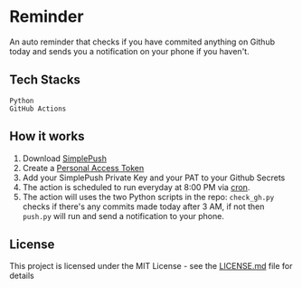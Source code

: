 # Reminder

An auto reminder that checks if you have commited anything on Github today and sends you a notification on your phone if you haven't.

## Tech Stacks
```
Python
GitHub Actions
```

## How it works
1. Download [SimplePush](https://simplepush.io/)
2. Create a [Personal Access Token](https://docs.github.com/en/authentication/keeping-your-account-and-data-secure/creating-a-personal-access-token)
3. Add your SimplePush Private Key and your PAT to your Github Secrets
4. The action is scheduled to run everyday at 8:00 PM via [cron](https://en.wikipedia.org/wiki/Cron).
5. The action will uses the two Python scripts in the repo: `check_gh.py` checks if there's any commits made today after 3 AM, if not then `push.py` will run and send a notification to your phone.

## License
This project is licensed under the MIT License - see the [LICENSE.md](https://github.com/k27dong/reminder/blob/main/LICENSE) file for details